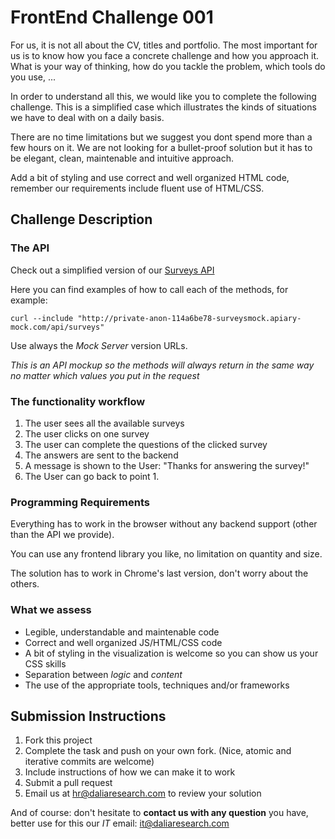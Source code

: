 # FrontEnd Challenge 001

For us, it is not all about the CV, titles and portfolio. The most important for us is to know how you face a concrete challenge and how you approach it. What is your way of thinking, how do you tackle the problem, which tools do you use, ...

In order to understand all this, we would like you to complete the following challenge. This is a simplified case which illustrates the kinds of situations we have to deal with on a daily basis.

There are no time limitations but we suggest you dont spend more than a few hours on it. We are not looking for a bullet-proof solution but it has to be elegant, clean, maintenable and intuitive approach.

Add a bit of styling and use correct and well organized HTML code, remember our requirements include fluent use of HTML/CSS.

## Challenge Description

### The API

Check out a simplified version of our [Surveys API](http://docs.surveysmock.apiary.io/)

Here you can find examples of how to call each of the methods, for example:

    curl --include "http://private-anon-114a6be78-surveysmock.apiary-mock.com/api/surveys"
    
Use always the _Mock Server_ version URLs.

_This is an API mockup so the methods will always return in the same way no matter which values you put in the request_

### The functionality workflow

1. The user sees all the available surveys
1. The user clicks on one survey
1. The user can complete the questions of the clicked survey
1. The answers are sent to the backend
1. A message is shown to the User: "Thanks for answering the survey!"
1. The User can go back to point 1.

### Programming Requirements

Everything has to work in the browser without any backend support (other than the API we provide).

You can use any frontend library you like, no limitation on quantity and size.

The solution has to work in Chrome's last version, don't worry about the others.

### What we assess

- Legible, understandable and maintenable code
- Correct and well organized JS/HTML/CSS code
- A bit of styling in the visualization is welcome so you can show us your CSS skills
- Separation between _logic_ and _content_
- The use of the appropriate tools, techniques and/or frameworks

## Submission Instructions

1. Fork this project
1. Complete the task and push on your own fork. (Nice, atomic and iterative commits are welcome)
1. Include instructions of how we can make it to work
1. Submit a pull request
1. Email us at hr@daliaresearch.com to review your solution

And of course: don't hesitate to **contact us with any question** you have, better use for this our _IT_ email: [it@daliaresearch.com](mailto:it@daliaresearch.com)



